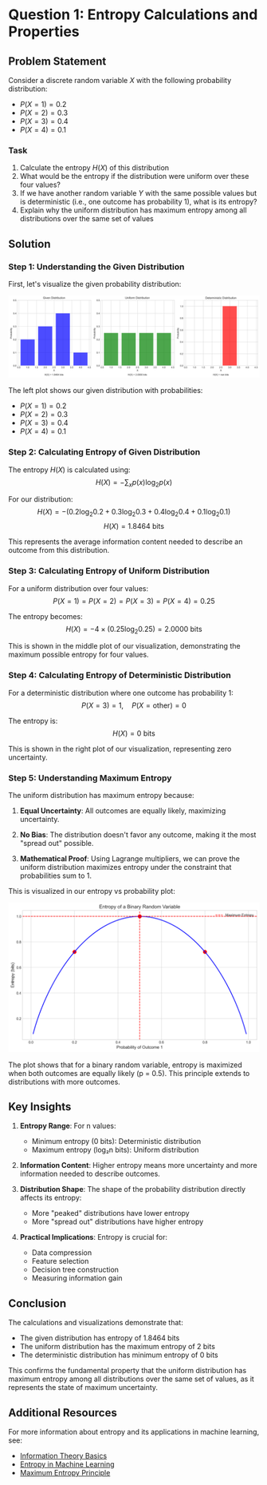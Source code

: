 # Question 1: Entropy Calculations and Properties

## Problem Statement
Consider a discrete random variable $X$ with the following probability distribution:
- $P(X = 1) = 0.2$
- $P(X = 2) = 0.3$
- $P(X = 3) = 0.4$
- $P(X = 4) = 0.1$

### Task
1. Calculate the entropy $H(X)$ of this distribution
2. What would be the entropy if the distribution were uniform over these four values?
3. If we have another random variable $Y$ with the same possible values but is deterministic (i.e., one outcome has probability 1), what is its entropy?
4. Explain why the uniform distribution has maximum entropy among all distributions over the same set of values

## Solution

### Step 1: Understanding the Given Distribution
First, let's visualize the given probability distribution:

![Given Distribution](../Images/L2_2_Quiz_1/entropy_comparison.png)

The left plot shows our given distribution with probabilities:
- $P(X = 1) = 0.2$
- $P(X = 2) = 0.3$
- $P(X = 3) = 0.4$
- $P(X = 4) = 0.1$

### Step 2: Calculating Entropy of Given Distribution
The entropy $H(X)$ is calculated using:
$$H(X) = -\sum_{x} p(x) \log_2 p(x)$$

For our distribution:
$$H(X) = -(0.2 \log_2 0.2 + 0.3 \log_2 0.3 + 0.4 \log_2 0.4 + 0.1 \log_2 0.1)$$
$$H(X) = 1.8464 \text{ bits}$$

This represents the average information content needed to describe an outcome from this distribution.

### Step 3: Calculating Entropy of Uniform Distribution
For a uniform distribution over four values:
$$P(X = 1) = P(X = 2) = P(X = 3) = P(X = 4) = 0.25$$

The entropy becomes:
$$H(X) = -4 \times (0.25 \log_2 0.25) = 2.0000 \text{ bits}$$

This is shown in the middle plot of our visualization, demonstrating the maximum possible entropy for four values.

### Step 4: Calculating Entropy of Deterministic Distribution
For a deterministic distribution where one outcome has probability 1:
$$P(X = 3) = 1, \quad P(X = \text{other}) = 0$$

The entropy is:
$$H(X) = 0 \text{ bits}$$

This is shown in the right plot of our visualization, representing zero uncertainty.

### Step 5: Understanding Maximum Entropy
The uniform distribution has maximum entropy because:

1. **Equal Uncertainty**: All outcomes are equally likely, maximizing uncertainty.

2. **No Bias**: The distribution doesn't favor any outcome, making it the most "spread out" possible.

3. **Mathematical Proof**: Using Lagrange multipliers, we can prove the uniform distribution maximizes entropy under the constraint that probabilities sum to 1.

This is visualized in our entropy vs probability plot:

![Entropy vs Probability](../Images/L2_2_Quiz_1/entropy_vs_probability.png)

The plot shows that for a binary random variable, entropy is maximized when both outcomes are equally likely (p = 0.5). This principle extends to distributions with more outcomes.

## Key Insights

1. **Entropy Range**: For n values:
   - Minimum entropy (0 bits): Deterministic distribution
   - Maximum entropy (log₂n bits): Uniform distribution

2. **Information Content**: Higher entropy means more uncertainty and more information needed to describe outcomes.

3. **Distribution Shape**: The shape of the probability distribution directly affects its entropy:
   - More "peaked" distributions have lower entropy
   - More "spread out" distributions have higher entropy

4. **Practical Implications**: Entropy is crucial for:
   - Data compression
   - Feature selection
   - Decision tree construction
   - Measuring information gain

## Conclusion

The calculations and visualizations demonstrate that:
- The given distribution has entropy of 1.8464 bits
- The uniform distribution has the maximum entropy of 2 bits
- The deterministic distribution has minimum entropy of 0 bits

This confirms the fundamental property that the uniform distribution has maximum entropy among all distributions over the same set of values, as it represents the state of maximum uncertainty.

## Additional Resources

For more information about entropy and its applications in machine learning, see:
- [Information Theory Basics](https://en.wikipedia.org/wiki/Information_theory)
- [Entropy in Machine Learning](https://en.wikipedia.org/wiki/Entropy_(information_theory)#Applications)
- [Maximum Entropy Principle](https://en.wikipedia.org/wiki/Principle_of_maximum_entropy) 